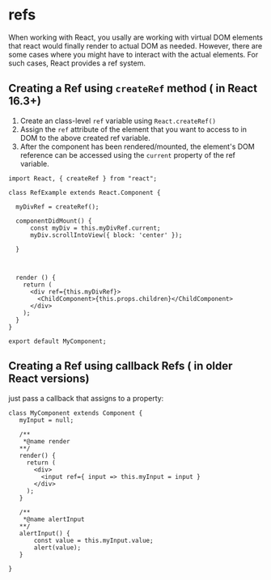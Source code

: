 # refs

When working with React, you usally are working with virtual DOM elements that react would finally render to actual DOM as needed. However, there are some cases where you might have to interact with the actual elements. For such cases, React provides a ref system.

## Creating a Ref using `createRef` method \( in React 16.3+\)

1. Create an class-level `ref` variable using  `React.createRef()` 
2. Assign the `ref` attribute of the element that you want to access  to in DOM to the above created ref variable.
3. After the component has been rendered/mounted, the element's DOM reference can be accessed using the `current` property of the ref variable. 

```text
import React, { createRef } from "react";

class RefExample extends React.Component {

  myDivRef = createRef();
  
  componentDidMount() {
      const myDiv = this.myDivRef.current;
      myDiv.scrollIntoView({ block: 'center' });
      
  }

  

  render () {
    return (
      <div ref={this.myDivRef}>
        <ChildComponent>{this.props.children}</ChildComponent>
      </div>
    );
  }
}

export default MyComponent;
```



## Creating a Ref using callback Refs \( in older React versions\)

just pass a callback that assigns to a property:

```text
class MyComponent extends Component {
   myInput = null;
   
   /**
    *@name render
   **/
   render() {
     return (
       <div>
         <input ref={ input => this.myInput = input }
       </div>
     );
   }

   /**
    *@name alertInput
   **/
   alertInput() {
       const value = this.myInput.value;
       alert(value);
   }

}
```

